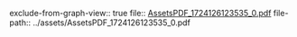 exclude-from-graph-view:: true
file:: [AssetsPDF_1724126123535_0.pdf](../assets/AssetsPDF_1724126123535_0.pdf)
file-path:: ../assets/AssetsPDF_1724126123535_0.pdf
